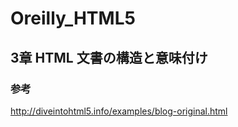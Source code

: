 # Oreilly_HTML5

## 3章 HTML 文書の構造と意味付け

### 参考

http://diveintohtml5.info/examples/blog-original.html
